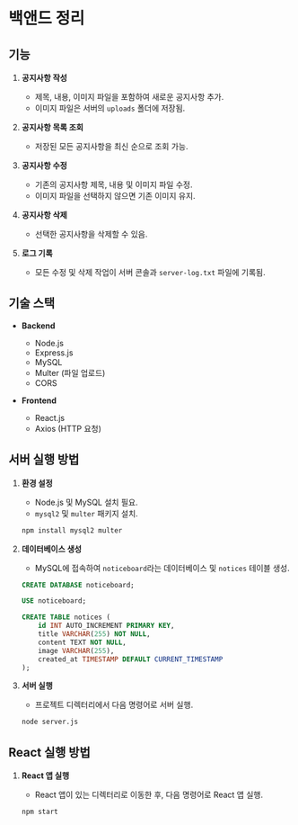 # 백앤드 정리

## 기능
1. **공지사항 작성**
   - 제목, 내용, 이미지 파일을 포함하여 새로운 공지사항 추가.
   - 이미지 파일은 서버의 `uploads` 폴더에 저장됨.

2. **공지사항 목록 조회**
   - 저장된 모든 공지사항을 최신 순으로 조회 가능.

3. **공지사항 수정**
   - 기존의 공지사항 제목, 내용 및 이미지 파일 수정.
   - 이미지 파일을 선택하지 않으면 기존 이미지 유지.

4. **공지사항 삭제**
   - 선택한 공지사항을 삭제할 수 있음.

5. **로그 기록**
   - 모든 수정 및 삭제 작업이 서버 콘솔과 `server-log.txt` 파일에 기록됨.

## 기술 스택
- **Backend**
  - Node.js
  - Express.js
  - MySQL
  - Multer (파일 업로드)
  - CORS

- **Frontend**
  - React.js
  - Axios (HTTP 요청)

## 서버 실행 방법
1. **환경 설정**
   - Node.js 및 MySQL 설치 필요.
   - `mysql2` 및 `multer` 패키지 설치.

   ```bash
   npm install mysql2 multer
   ```

2. **데이터베이스 생성**
   - MySQL에 접속하여 `noticeboard`라는 데이터베이스 및 `notices` 테이블 생성.

   ```sql
   CREATE DATABASE noticeboard;

   USE noticeboard;

   CREATE TABLE notices (
       id INT AUTO_INCREMENT PRIMARY KEY,
       title VARCHAR(255) NOT NULL,
       content TEXT NOT NULL,
       image VARCHAR(255),
       created_at TIMESTAMP DEFAULT CURRENT_TIMESTAMP
   );
   ```

3. **서버 실행**
   - 프로젝트 디렉터리에서 다음 명령어로 서버 실행.

   ```bash
   node server.js
   ```

## React 실행 방법
1. **React 앱 실행**
   - React 앱이 있는 디렉터리로 이동한 후, 다음 명령어로 React 앱 실행.

   ```bash
   npm start
   ```
